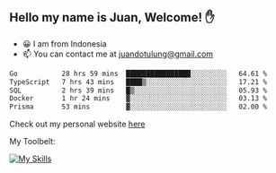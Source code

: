 ## Hello my name is Juan, Welcome! ✋

- 😀 I am from Indonesia
- 📫 You can contact me at juandotulung@gmail.com

<!--START_SECTION:waka-->

```txt
Go           28 hrs 59 mins  ████████████████░░░░░░░░░   64.61 %
TypeScript   7 hrs 43 mins   ████▒░░░░░░░░░░░░░░░░░░░░   17.21 %
SQL          2 hrs 39 mins   █▒░░░░░░░░░░░░░░░░░░░░░░░   05.93 %
Docker       1 hr 24 mins    ▓░░░░░░░░░░░░░░░░░░░░░░░░   03.13 %
Prisma       53 mins         ▓░░░░░░░░░░░░░░░░░░░░░░░░   02.00 %
```

<!--END_SECTION:waka-->

Check out my personal website [here](https://juanchristian.com)

My Toolbelt:

[![My Skills](https://skillicons.dev/icons?i=go,js,ts,nodejs,express,react,nextjs,vue,tailwind,vite,html,css,python,php,aws,bash,linux,postgres,mysql,redis,kafka,docker,vercel,netlify,vscode,figma)](https://skillicons.dev)

